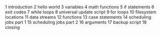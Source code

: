 1 introduction 
2 hello world
3 variables
4 math functions
5 if statements
6 exit codes
7 while loops
8 universal update script
9 for loops
10 filesystem locations 
11 data streams
12 functions
13 case statements
14 scheduling jobs part 1
15 scheduling jobs part 2
16 arguments
17 backup script
18 closing